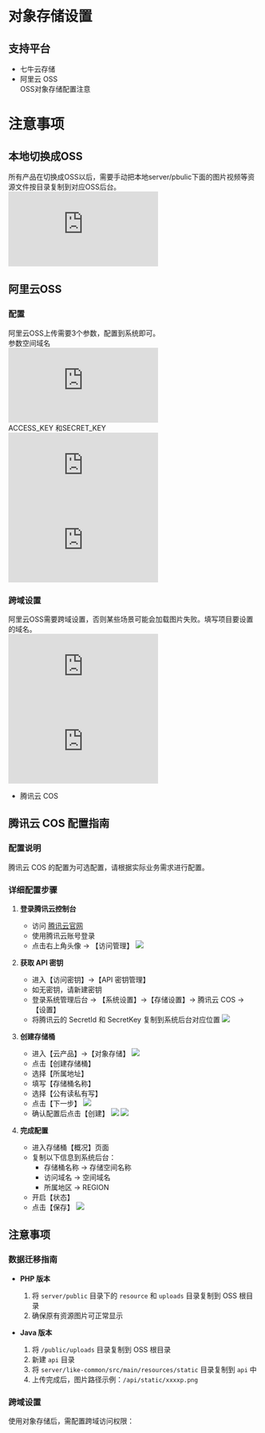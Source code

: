 # 对象存储设置

## 支持平台
- 七牛云存储
- 阿里云 OSS  
  OSS对象存储配置注意

注意事项
====

本地切换成OSS
--------

所有产品在切换成OSS以后，需要手动把本地server/pbulic下面的图片视频等资源文件按目录复制到对应OSS后台。  
![](https://md.likeshop.cn/server/index.php?s=/api/attachment/visitFile&sign=9681f94c20399399d2bb7bdb5a6f9289)

阿里云OSS
------

### 配置

阿里云OSS上传需要3个参数，配置到系统即可。  
参数空间域名  
![](https://md.likeshop.cn/server/index.php?s=/api/attachment/visitFile&sign=5ecf7e3776eebc082503656342d46448)  
ACCESS\_KEY 和SECRET\_KEY  
![](https://md.likeshop.cn/server/index.php?s=/api/attachment/visitFile&sign=f49cfe4f4225d7d8a2f098421be7467d)  
![](https://md.likeshop.cn/server/index.php?s=/api/attachment/visitFile&sign=37beaab4b9dd349a82b314e3e2560519)  
  

### 跨域设置

阿里云OSS需要跨域设置，否则某些场景可能会加载图片失败。填写项目要设置的域名。  
![](https://md.likeshop.cn/server/index.php?s=/api/attachment/visitFile&sign=6a2d6a95f0d160b24ab01ea5d44f0b6c)  
![](https://md.likeshop.cn/server/index.php?s=/api/attachment/visitFile&sign=22328b8c860971754bd83c1173bf371b)
- 腾讯云 COS

## 腾讯云 COS 配置指南

### 配置说明
腾讯云 COS 的配置为可选配置，请根据实际业务需求进行配置。

### 详细配置步骤

1. **登录腾讯云控制台**
   - 访问 [腾讯云官网](https://cloud.tencent.com/)
   - 使用腾讯云账号登录
   - 点击右上角头像 -> 【访问管理】
   ![](https://doc.chatmoney.cn/docs/images/general/config/oss/cos-1.png)

2. **获取 API 密钥**
   - 进入【访问密钥】->【API 密钥管理】
   - 如无密钥，请新建密钥
   - 登录系统管理后台 -> 【系统设置】->【存储设置】-> 腾讯云 COS -> 【设置】
   - 将腾讯云的 SecretId 和 SecretKey 复制到系统后台对应位置
   ![](https://doc.chatmoney.cn/docs/images/general/config/oss/cos-2.png)

3. **创建存储桶**
   - 进入【云产品】->【对象存储】
   ![](https://doc.chatmoney.cn/docs/images/general/config/oss/cos-3.png)
   - 点击【创建存储桶】
   - 选择【所属地址】
   - 填写【存储桶名称】
   - 选择【公有读私有写】
   - 点击【下一步】
   ![](https://doc.chatmoney.cn/docs/images/general/config/oss/cos-4.png)
   - 确认配置后点击【创建】
   ![](https://doc.chatmoney.cn/docs/images/general/config/oss/cos-5.png)
   ![](https://doc.chatmoney.cn/docs/images/general/config/oss/cos-6.png)

4. **完成配置**
   - 进入存储桶【概况】页面
   - 复制以下信息到系统后台：
     - 存储桶名称 -> 存储空间名称
     - 访问域名 -> 空间域名  
     - 所属地区 -> REGION
   - 开启【状态】
   - 点击【保存】
   ![](https://doc.chatmoney.cn/docs/images/general/config/oss/cos-7.png)

## 注意事项

### 数据迁移指南

- **PHP 版本**
  1. 将 `server/public` 目录下的 `resource` 和 `uploads` 目录复制到 OSS 根目录
  2. 确保原有资源图片可正常显示

- **Java 版本**
  1. 将 `/public/uploads` 目录复制到 OSS 根目录
  2. 新建 `api` 目录
  3. 将 `server/like-common/src/main/resources/static` 目录复制到 `api` 中
  4. 上传完成后，图片路径示例：`/api/static/xxxxp.png`

### 跨域设置

使用对象存储后，需配置跨域访问权限：